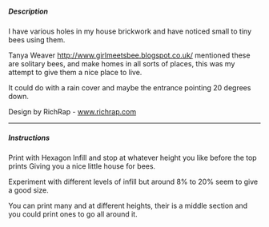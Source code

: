 ##### Description

I have various holes in my house brickwork and have noticed small to tiny bees using them.

Tanya Weaver http://www.girlmeetsbee.blogspot.co.uk/ mentioned these are solitary bees, and make homes in all sorts of places, this was my attempt to give them a nice place to live.

It could do with a rain cover and maybe the entrance pointing 20 degrees down.

Design by RichRap - www.richrap.com

***

##### Instructions

Print with Hexagon Infill and stop at whatever height you like before the top prints 
Giving you a nice little house for bees.

Experiment with different levels of infill but around 8% to 20% seem to give a good size.

You can print many and at different heights, their is a middle section and you could print ones to go all around it.
